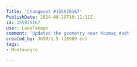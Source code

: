 ```yaml
---
Title: 'Changeset #155920167'
PublishDate: 2024-08-29T10:11:11Z
id: 155920167
user: LakeTekapo
comment: 'Updated the geometry near Kozmaç #adt'
created_by: JOSM/1.5 (18969 en)
tags:
- Montenegro

---
```

